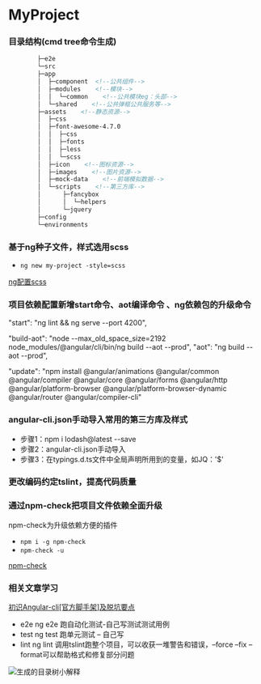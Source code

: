 # MyProject

### 目录结构(cmd tree命令生成)

```html
        ├─e2e
        └─src
        ├─app   
        │  ├─component  <!--公共组件-->
        │  ├─modules    <!--模块-->
        │  │  └─common    <!--公共模块eg：头部-->
        │  └─shared    <!--公共弹框公共服务等-->
        ├─assets    <!--静态资源-->
        │  ├─css
        │  ├─font-awesome-4.7.0
        │  │  ├─css
        │  │  ├─fonts
        │  │  ├─less
        │  │  └─scss
        │  ├─icon    <!--图标资源-->
        │  ├─images    <!--图片资源-->
        │  ├─mock-data    <!--前端模拟数据-->
        │  └─scripts    <!--第三方库-->
        │      ├─fancybox
        │      │  └─helpers
        │      └─jquery
        ├─config
        └─environments
```


### 基于ng种子文件，样式选用scss

+ `ng new my-project -style=scss`

[ng配置scss](http://blog.csdn.net/zhaoruda/article/details/72989762)

### 项目依赖配置新增start命令、aot编译命令 、ng依赖包的升级命令

"start": "ng lint && ng serve --port 4200",

"build-aot": "node --max_old_space_size=2192 node_modules/@angular/cli/bin/ng build --aot --prod",
"aot": "ng build --aot --prod",

"update": "npm install @angular/animations @angular/common @angular/compiler @angular/core @angular/forms @angular/http @angular/platform-browser @angular/platform-browser-dynamic @angular/router @angular/compiler-cli"

### angular-cli.json手动导入常用的第三方库及样式

+ 步骤1：npm i lodash@latest --save
+ 步骤2：angular-cli.json手动导入
+ 步骤3：在typings.d.ts文件中全局声明所用到的变量，如JQ：'$'


### 更改编码约定tslint，提高代码质量

### 通过npm-check把项目文件依赖全面升级

npm-check为升级依赖方便的插件
+ `npm i -g npm-check`
+ `npm-check -u`

[npm-check](https://github.com/dylang/npm-check)

### 相关文章学习

[初识Angular-cli[官方脚手架]及脱坑要点](http://blog.csdn.net/crper/article/details/62884688)

+ e2e	ng e2e	跑自动化测试-自己写测试测试用例
+ test	ng test	跑单元测试 – 自己写
+ lint	ng lint	调用tslint跑整个项目，可以收获一堆警告和错误，–force –fix –format可以帮助格式和修复部分问题

![生成的目录树小解释](http://img.blog.csdn.net/20170317113912130?watermark/2/text/aHR0cDovL2Jsb2cuY3Nkbi5uZXQvY3JwZXI=/font/5a6L5L2T/fontsize/400/fill/I0JBQkFCMA==/dissolve/70/gravity/SouthEast) 



